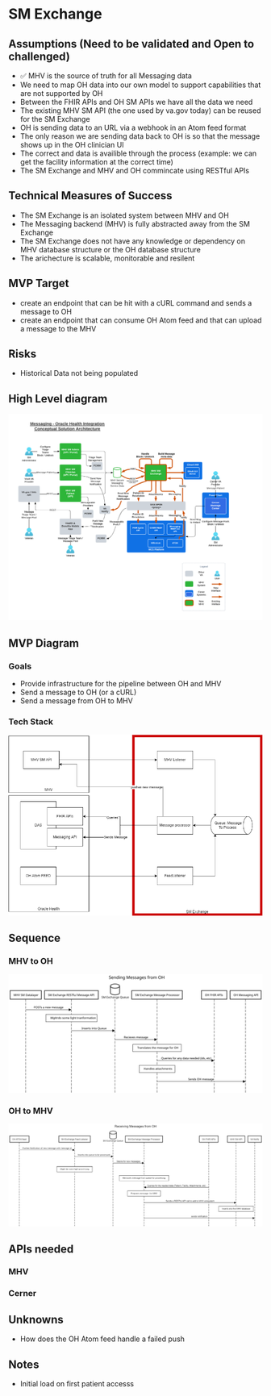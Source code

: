# SM Exchange

## Assumptions (Need to be validated and Open to challenged)

- ✅ MHV is the source of truth for all Messaging data
- We need to map OH data into our own model to support capabilities that are not supported by OH
- Between the FHIR APIs and OH SM APIs we have all the data we need
- The existing MHV SM API (the one used by va.gov today) can be reused for the SM Exchange
- OH is sending data to an URL via a webhook in an Atom feed format
- The only reason we are sending data back to OH is so that the message shows up in the OH clinician UI
- The correct and data is availible through the process (example: we can get the facility information at the correct time)
- The SM Exchange and MHV and OH commincate using RESTful APIs

## Technical Measures of Success

- The SM Exchange is an isolated system between MHV and OH
- The Messaging backend (MHV) is fully abstracted away from the SM Exchange
- The SM Exchange does not have any knowledge or dependency on MHV database structure or the OH database structure
- The arichecture is scalable, monitorable and resilent 

## MVP Target

- create an endpoint that can be hit with a cURL command and sends a message to OH
- create an endpoint that can consume OH Atom feed and that can upload a message to the MHV

## Risks

- Historical Data not being populated


## High Level diagram

![High level diagram](./assets/MHV%20Oracle%20Health%20Integrations%20-%20Messaging%20(1).png)

## MVP Diagram

### Goals

- Provide infrastructure for the pipeline between OH and MHV
- Send a message to OH (or a cURL)
- Send a message from OH to MHV 

### Tech Stack

![Diagram](./assets/sm%20exchange.v1.drawio.png)



## Sequence

### MHV to OH 

![Sequence diagram of MHV to OH](./assets/MVH%20to%20OH.svg)

### OH to MHV 

![Sequence diagram of OH to MHV](./assets/OH%20to%20MHV.png)

## APIs needed

### MHV

### Cerner

## Unknowns

- How does the OH Atom feed handle a failed push


## Notes

- Initial load on first patient accesss
